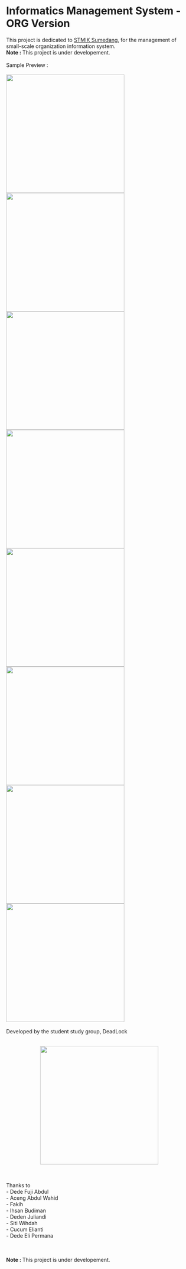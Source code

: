# Informatics Management System - ORG Version
This project is dedicated to <a href="https://stmik-sumedang.ac.id">STMIK Sumedang</a>, for the management of small-scale organization information system.
</br><b>Note : </b> This project is under developement.
</br></br>
Sample Preview :</br></br>
<img src="https://raw.githubusercontent.com/defuj/informatics-management-system/master/preview/4.png" width="320" float="left"></img>
<img src="https://raw.githubusercontent.com/defuj/informatics-management-system/master/preview/5.png" width="320" float="left"></img></br>
<img src="https://raw.githubusercontent.com/defuj/informatics-management-system/master/preview/6.png" width="320" float="left"></img>
<img src="https://raw.githubusercontent.com/defuj/informatics-management-system/master/preview/9.png" width="320" float="left"></img></br>
<img src="https://raw.githubusercontent.com/defuj/informatics-management-system/master/preview/10.png" width="320" float="left"></img>
<img src="https://raw.githubusercontent.com/defuj/informatics-management-system/master/preview/11.png" width="320" float="left"></img></br>
<img src="https://raw.githubusercontent.com/defuj/informatics-management-system/master/preview/12.png" width="320" float="left"></img></br>
<img src="https://raw.githubusercontent.com/defuj/informatics-management-system/master/preview/13.png" width="320" float="left"></img>
</br></br>
Developed by the student study group, DeadLock</br></br>
<p align="center"><img src="https://raw.githubusercontent.com/defuj/informatics-management-system/master/preview/deadlcok.png" width="320" align="middle"></img></p>
</br></br>
Thanks to </br>
- Dede Fuji Abdul</br>
- Aceng Abdul Wahid</br>
- Fakih</br>
- Ihsan Budiman</br>
- Deden Juliandi</br>
- Siti Wihdah</br>
- Cucum Elianti</br>
- Dede Eli Permana</br>

</br></br>
<b>Note : </b> This project is under developement.
